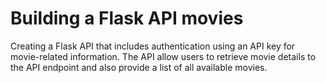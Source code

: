 # Building a Flask API movies
Creating a Flask API that includes authentication using an API key for movie-related information. The API allow users to retrieve movie details to the API endpoint and also provide a list of all available movies.
